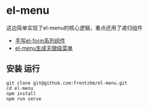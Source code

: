 # el-menu

这边简单实现了el-menu的核心逻辑，重点还用了递归组件

- [手写el-form系列组件](https://juejin.cn/post/6898260687521644557)
- [el-menu生成无限级菜单](https://juejin.cn/post/6868560126602412045)

## 安装 运行

```shell
git clone git@github.com:frontzhm/el-menu.git
cd el-menu
npm install
npm run serve
```

